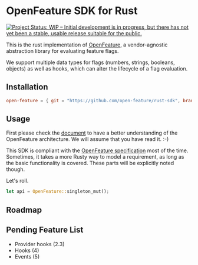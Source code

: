 # OpenFeature SDK for Rust

[![Project Status: WIP – Initial development is in progress, but there has not yet been a stable, usable release suitable for the public.](https://www.repostatus.org/badges/latest/wip.svg)](https://www.repostatus.org/#wip)

This is the rust implementation of [OpenFeature](https://openfeature.dev), a vendor-agnostic abstraction library for evaluating feature flags.

We support multiple data types for flags (numbers, strings, booleans, objects) as well as hooks, which can alter the lifecycle of a flag evaluation.

## Installation

```toml
open-feature = { git = "https://github.com/open-feature/rust-sdk", branch = "main" }
```

## Usage

First please check the [document](https://openfeature.dev/docs/reference/intro) to have a better understanding of the OpenFeature architecture. We will assume that you have read it. :-)

This SDK is compliant with the [OpenFeature specification](https://openfeature.dev/specification/) most of the time. Sometimes, it takes a more Rusty way to model a requirement, as long as the basic functionality is covered. These parts will be explicitly noted though.

Let's roll.

```rust
let api = OpenFeature::singleton_mut();

```


## Roadmap

## Pending Feature List

- Provider hooks (2.3)
- Hooks (4)
- Events (5)
